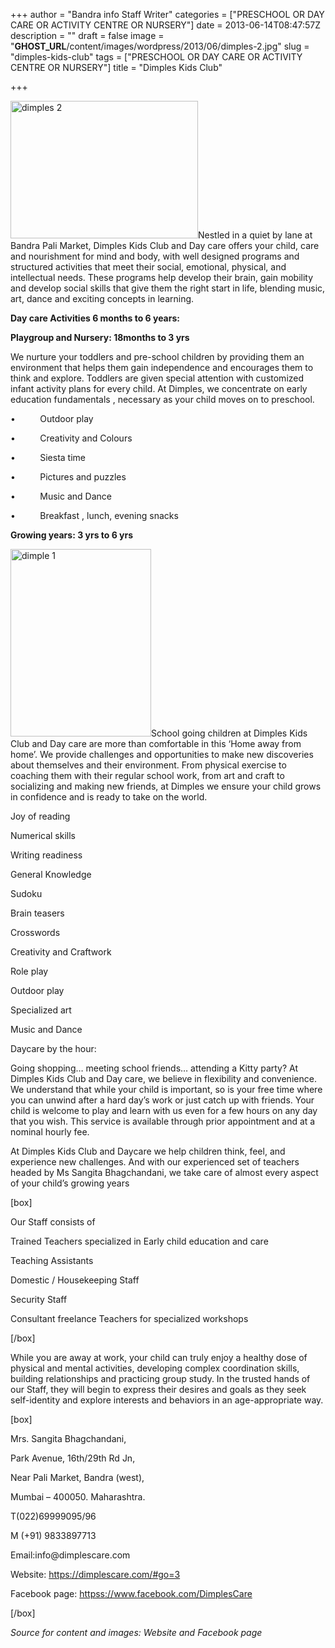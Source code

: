 +++
author = "Bandra info Staff Writer"
categories = ["PRESCHOOL OR DAY CARE OR ACTIVITY CENTRE OR NURSERY"]
date = 2013-06-14T08:47:57Z
description = ""
draft = false
image = "__GHOST_URL__/content/images/wordpress/2013/06/dimples-2.jpg"
slug = "dimples-kids-club"
tags = ["PRESCHOOL OR DAY CARE OR ACTIVITY CENTRE OR NURSERY"]
title = "Dimples Kids Club"

+++


<p><a href="https://i0.wp.com/bandra.info/wp-content/uploads/2013/06/dimples-2.jpg?ssl=1"><img loading="lazy" class="size-medium wp-image-3101 alignright" alt="dimples 2" src="https://i0.wp.com/bandra.info/wp-content/uploads/2013/06/dimples-2.jpg?resize=300%2C220&#038;ssl=1" width="300" height="220" srcset="https://i0.wp.com/bandra.info/wp-content/uploads/2013/06/dimples-2.jpg?resize=300%2C220&amp;ssl=1 300w, https://i0.wp.com/bandra.info/wp-content/uploads/2013/06/dimples-2.jpg?w=599&amp;ssl=1 599w" sizes="(max-width: 300px) 100vw, 300px" data-recalc-dims="1" /></a>Nestled in a quiet by lane at Bandra Pali Market, Dimples Kids Club and Day care offers your child, care and nourishment for mind and body, with well designed programs and structured activities that meet their social, emotional, physical, and intellectual needs. These programs help develop their brain, gain mobility and develop social skills that give them the right start in life, blending music, art, dance and exciting concepts in learning.</p>
<p><strong>Day care Activities 6 months to 6 years: </strong></p>
<p><strong>Playgroup and Nursery: 18months to 3 yrs</strong></p>
<p>We nurture your toddlers and pre-school children by providing them an environment that helps them gain independence and encourages them to think and explore. Toddlers are given special attention with customized infant activity plans for every child. At Dimples, we concentrate on early education fundamentals , necessary as your child moves on to preschool.</p>
<p>•          Outdoor play</p>
<p>•          Creativity and Colours</p>
<p>•          Siesta time</p>
<p>•          Pictures and puzzles</p>
<p>•          Music and Dance</p>
<p>•          Breakfast , lunch, evening snacks</p>
<p><strong>Growing years: 3 yrs to 6 yrs</strong></p>
<p><a href="https://i2.wp.com/bandra.info/wp-content/uploads/2013/06/dimple-1.jpg?ssl=1"><img loading="lazy" class="size-medium wp-image-3102 alignleft" alt="dimple 1" src="https://i2.wp.com/bandra.info/wp-content/uploads/2013/06/dimple-1.jpg?resize=225%2C300&#038;ssl=1" width="225" height="300" srcset="https://i2.wp.com/bandra.info/wp-content/uploads/2013/06/dimple-1.jpg?resize=225%2C300&amp;ssl=1 225w, https://i2.wp.com/bandra.info/wp-content/uploads/2013/06/dimple-1.jpg?w=598&amp;ssl=1 598w" sizes="(max-width: 225px) 100vw, 225px" data-recalc-dims="1" /></a>School going children at Dimples Kids Club and Day care are more than comfortable in this &#8216;Home away from home&#8217;. We provide challenges and opportunities to make new discoveries about themselves and their environment. From physical exercise to coaching them with their regular school work, from art and craft to socializing and making new friends, at Dimples we ensure your child grows in confidence and is ready to take on the world.</p>
<p>Joy of reading</p>
<p>Numerical skills</p>
<p>Writing readiness</p>
<p>General Knowledge</p>
<p>Sudoku</p>
<p>Brain teasers</p>
<p>Crosswords</p>
<p>Creativity and Craftwork</p>
<p>Role play</p>
<p>Outdoor play</p>
<p>Specialized art</p>
<p>Music and Dance</p>
<p>Daycare by the hour:</p>
<p>Going shopping&#8230; meeting school friends&#8230; attending a Kitty party? At Dimples Kids Club and Day care, we believe in flexibility and convenience. We understand that while your child is important, so is your free time where you can unwind after a hard day&#8217;s work or just catch up with friends. Your child is welcome to play and learn with us even for a few hours on any day that you wish. This service is available through prior appointment and at a nominal hourly fee.</p>
<p>At Dimples Kids Club and Daycare we help children think, feel, and experience new challenges. And with our experienced set of teachers headed by Ms Sangita Bhagchandani, we take care of almost every aspect of your child&#8217;s growing years</p>
<p>[box]</p>
<p>Our Staff consists of</p>
<p>Trained Teachers specialized in Early child education and care</p>
<p>Teaching Assistants</p>
<p>Domestic / Housekeeping Staff</p>
<p>Security Staff</p>
<p>Consultant freelance Teachers for specialized workshops</p>
<p>[/box]</p>
<p>While you are away at work, your child can truly enjoy a healthy dose of physical and mental activities, developing complex coordination skills, building relationships and practicing group study. In the trusted hands of our Staff, they will begin to express their desires and goals as they seek self-identity and explore interests and behaviors in an age-appropriate way.</p>
<p>[box]</p>
<p>Mrs. Sangita Bhagchandani,</p>
<p>Park Avenue, 16th/29th Rd Jn,</p>
<p>Near Pali Market, Bandra (west),</p>
<p>Mumbai &#8211; 400050. Maharashtra.</p>
<p>T(022)69999095/96</p>
<p>M (+91) 9833897713</p>
<p>Email:info@dimplescare.com</p>
<p>Website: <a href="https://dimplescare.com/#go=3">https://dimplescare.com/#go=3</a></p>
<p>Facebook page: <a href="httpss://www.facebook.com/DimplesCare">httpss://www.facebook.com/DimplesCare</a></p>
<p>[/box]</p>
<p><em>Source for content and images: Website and Facebook page</em></p>



